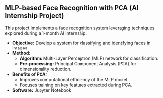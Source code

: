 
## MLP-based Face Recognition with PCA (AI Internship Project)

This project implements a face recognition system leveraging techniques explored during a 1-month AI internship.

* **Objective:** Develop a system for classifying and identifying faces in images.
* **Method:**
    * **Algorithm:** Multi-Layer Perceptron (MLP) network for classification.
    * **Pre-processing:** Principal Component Analysis (PCA) for dimensionality reduction.
* **Benefits of PCA:**
    * Improves computational efficiency of the MLP model.
    * Focuses training on key features extracted during PCA.
* **Software:** Jupyter Notebook



